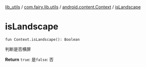 [lib_utils](../../index.md) / [com.fairy.lib.utils](../index.md) / [android.content.Context](index.md) / [isLandscape](./is-landscape.md)

# isLandscape

`fun Context.isLandscape(): Boolean`

判断是否横屏

**Return**
`true`: 是`false`: 否

